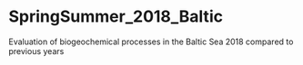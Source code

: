 # SpringSummer_2018_Baltic

Evaluation of biogeochemical processes in the Baltic Sea 2018 compared to previous years
